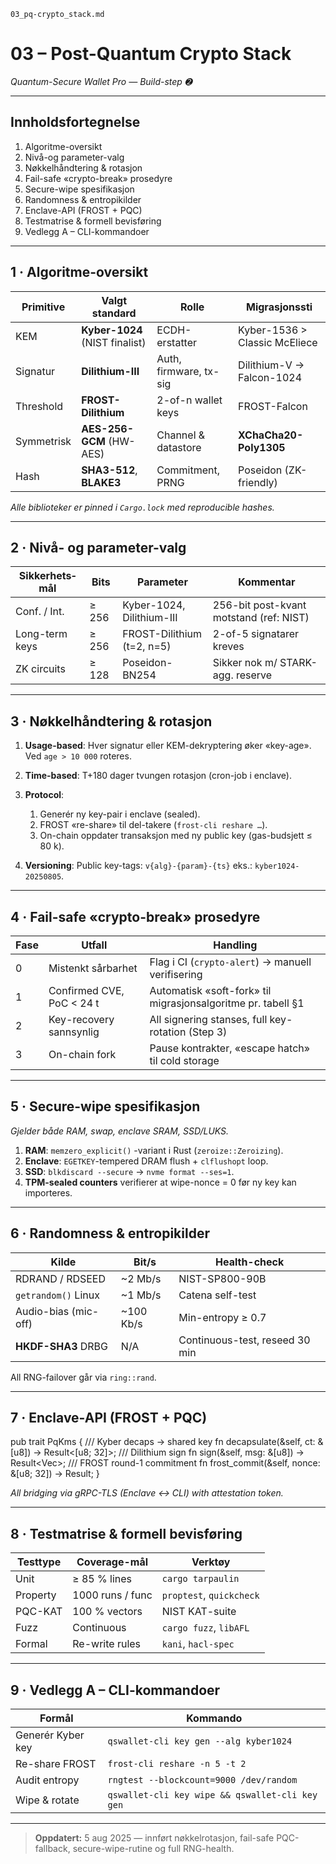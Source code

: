 `03_pq-crypto_stack.md`

# 03 – Post-Quantum Crypto Stack

*Quantum-Secure Wallet Pro — Build-step ➋*

---

## Innholdsfortegnelse

1. Algoritme-oversikt
2. Nivå-og parameter-valg
3. Nøkkel­håndtering & rotasjon
4. Fail-safe «crypto-break» prosedyre
5. Secure-wipe spesifikasjon
6. Randomness & entropi­kilder
7. Enclave-API (FROST + PQC)
8. Testmatrise & formell bevisføring
9. Vedlegg A – CLI-kommandoer

---

## 1 · Algoritme-oversikt

| Primitive  | Valgt standard                 | Rolle                  | Migrasjons­sti                |
| ---------- | ------------------------------ | ---------------------- | ----------------------------- |
| KEM        | **Kyber-1024** (NIST finalist) | ECDH-erstatter         | Kyber-1536 > Classic McEliece |
| Signatur   | **Dilithium-III**              | Auth, firmware, tx-sig | Dilithium-V → Falcon-1024     |
| Threshold  | **FROST-Dilithium**            | 2-of-n wallet keys     | FROST-Falcon                  |
| Symmetrisk | **AES-256-GCM** (HW-AES)       | Channel & datastore    | **XChaCha20-Poly1305**        |
| Hash       | **SHA3-512**, **BLAKE3**       | Commitment, PRNG       | Poseidon (ZK-friendly)        |

*Alle biblioteker er pinned i `Cargo.lock` med reproducible hashes.*

---

## 2 · Nivå- og parameter-valg

| Sikkerhets­mål | Bits  | Parameter                  | Kommentar                               |
| -------------- | ----- | -------------------------- | --------------------------------------- |
| Conf. / Int.   | ≥ 256 | Kyber-1024, Dilithium-III  | 256-bit post-kvant motstand (ref: NIST) |
| Long-term keys | ≥ 256 | FROST-Dilithium (t=2, n=5) | 2-of-5 signatarer kreves                |
| ZK circuits    | ≥ 128 | Poseidon-BN254             | Sikker nok m/ STARK-agg. reserve        |

---

## 3 · Nøkkel­håndtering & rotasjon

1. **Usage-based**: Hver signatur eller KEM-dekryptering øker «key-age». Ved `age > 10 000` roteres.
2. **Time-based**: T+180 dager tvungen rotasjon (cron-job i enclave).
3. **Protocol**:

   1. Generér ny key-pair i enclave (sealed).
   2. FROST «re-share» til del-takere (`frost-cli reshare …`).
   3. On-chain oppdater transaksjon med ny public key (gas-budsjett ≤ 80 k).
4. **Versioning**: Public key-tags: `v{alg}-{param}-{ts}` eks.: `kyber1024-20250805`.

---

## 4 · Fail-safe «crypto-break» prosedyre

| Fase | Utfall                    | Handling                                                      |
| ---- | ------------------------- | ------------------------------------------------------------- |
| 0    | Mistenkt sårbarhet        | Flag i CI (`crypto-alert`) → manuell verifisering             |
| 1    | Confirmed CVE, PoC < 24 t | Automatisk «soft-fork» til migrasjons­algoritme pr. tabell §1 |
| 2    | Key-recovery sannsynlig   | All signering stanses, full key-rotation (Step 3)             |
| 3    | On-chain fork             | Pause kontrakter, «escape hatch» til cold storage             |

---

## 5 · Secure-wipe spesifikasjon

*Gjelder både RAM, swap, enclave SRAM, SSD/LUKS.*

1. **RAM**: `memzero_explicit()` -variant i Rust (`zeroize::Zeroizing`).
2. **Enclave**: `EGETKEY`-tempered DRAM flush + `clflushopt` loop.
3. **SSD**: `blkdiscard --secure` → `nvme format --ses=1`.
4. **TPM-sealed counters** verifierer at wipe-nonce = 0 før ny key kan importeres.

---

## 6 · Randomness & entropi­kilder

| Kilde                | Bit/s      | Health-check                   |
| -------------------- | ---------- | ------------------------------ |
| RDRAND / RDSEED      | \~2 Mb/s   | NIST-SP800-90B                 |
| `getrandom()` Linux  | \~1 Mb/s   | Catena self-test               |
| Audio-bias (mic-off) | \~100 Kb/s | Min-entropy ≥ 0.7              |
| **HKDF-SHA3** DRBG   | N/A        | Continuous-test, reseed 30 min |

All RNG-failover går via `ring::rand`.

---

## 7 · Enclave-API (FROST + PQC)

pub trait PqKms {
    /// Kyber decaps → shared key
    fn decapsulate(&self, ct: &[u8]) -> Result<[u8; 32]>;
    /// Dilithium sign
    fn sign(&self, msg: &[u8]) -> Result<Vec<u8>>;
    /// FROST round-1 commitment
    fn frost_commit(&self, nonce: &[u8; 32]) -> Result<FrostCommitment>;
}

*All bridging via gRPC-TLS (Enclave ↔ CLI) with attestation token.*

---

## 8 · Testmatrise & formell bevisføring

| Testtype | Coverage-mål     | Verktøy                  |
| -------- | ---------------- | ------------------------ |
| Unit     | ≥ 85 % lines     | `cargo tarpaulin`        |
| Property | 1000 runs / func | `proptest`, `quickcheck` |
| PQC-KAT  | 100 % vectors    | NIST KAT-suite           |
| Fuzz     | Continuous       | `cargo fuzz`, `libAFL`   |
| Formal   | Re-write rules   | `kani`, `hacl-spec`      |

---

## 9 · Vedlegg A – CLI-kommandoer

| Formål            | Kommando                                        |
| ----------------- | ----------------------------------------------- |
| Generér Kyber key | `qswallet-cli key gen --alg kyber1024`          |
| Re-share FROST    | `frost-cli reshare -n 5 -t 2`                   |
| Audit entropy     | `rngtest --blockcount=9000 /dev/random`         |
| Wipe & rotate     | `qswallet-cli key wipe && qswallet-cli key gen` |

---

> **Oppdatert:** 5 aug 2025 — innført nøkkel­rotasjon, fail-safe PQC-fallback, secure-wipe-rutine og full RNG-health.
